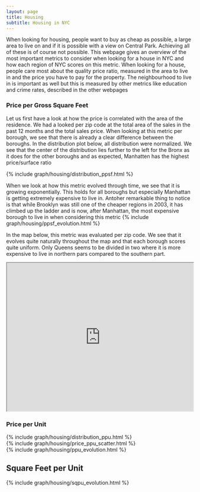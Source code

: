 ```yaml
---
layout: page
title: Housing
subtitle: Housing in NYC
---
```


When looking for housing, people want to buy as cheap as possible, a large area to live on and if it is possible with a view on Central Park. Achieving all of these is of course not possible. This webpage gives an overview of the most important metrics to consider when looking for a house in NYC and how each region of NYC scores on this metric. When looking for a house, people care most about the quality price ratio, measured in the area to live in and the price you have to pay for the property. The neighbourhood to live in is important as well but this is measured by other metrics like education and crime rates, described in the other webpages


### Price per Gross Square Feet
Let us first have a look at how the price is correlated with the area of the residence. We had a looked per zip code at the total area of the sales in the past 12 months and the total sales price. When looking at this metric per borough, we see that there is already a clear difference between the boroughs. In the distribution plot below, all distribution were normalized. We see that the center of the distribution lies further to the left for the Bronx as it does for the other boroughs and as expected, Manhatten has the highest price/surface ratio

{% include graph/housing/distribution_ppsf.html %}   

When we look at how this metric evolved through time, we see that it is growing exponentially. This holds for all boroughs but especially Manhattan is getting extremely expensive to live in. Antoher remarkable thing to notice is that while Brooklyn was still one of the cheaper regions in 2003, it has climbed up the ladder and is now, after Manhattan, the most expensive borough to live in when considering this metric
{% include graph/housing/ppsf_evolution.html %}   

In the map below, this metric was evaluated per zip code. We see that it evolves quite naturally throughout the map and that each borough scores quite uniform. Only Queens seems to be divided in two where it is more expensive to live in northern pars compared to the southern part.
<iframe src="https://thibauldbraet.github.io/maps/NYC_PPSQ.html" width="100%" height="400px"></iframe>

### Price per Unit
{% include graph/housing/distribution_ppu.html %}   
{% include graph/housing/price_ppu_scatter.html %}   
{% include graph/housing/ppu_evolution.html %}   


## Square Feet per Unit
{% include graph/housing/sqpu_evolution.html %}

